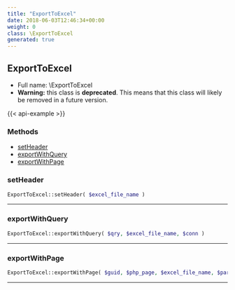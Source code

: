 ```yaml
---
title: "ExportToExcel"
date: 2018-06-03T12:46:34+00:00
weight: 0
class: \ExportToExcel
generated: true
---
```


## ExportToExcel





* Full name: \ExportToExcel
* **Warning:** this class is **deprecated**. This means that this class will likely be removed in a future version.

{{< api-example >}} 



### Methods

- [setHeader](#setheader)
- [exportWithQuery](#exportwithquery)
- [exportWithPage](#exportwithpage)




### setHeader



```php
ExportToExcel::setHeader( $excel_file_name )
```









---

### exportWithQuery



```php
ExportToExcel::exportWithQuery( $qry, $excel_file_name, $conn )
```









---

### exportWithPage



```php
ExportToExcel::exportWithPage( $guid, $php_page, $excel_file_name, $params = '' )
```









---

